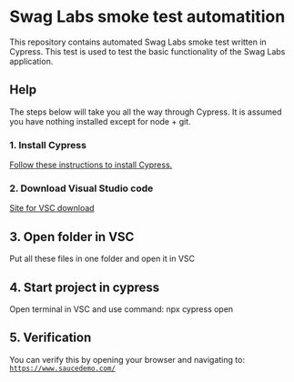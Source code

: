 # Swag Labs smoke test automatition

This repository contains automated Swag Labs smoke test written in Cypress. This test is used to test the basic functionality of the Swag Labs application.


## Help

The steps below will take you all the way through Cypress. It is assumed you have nothing installed except for node + git.

### 1. Install Cypress

[Follow these instructions to install Cypress.](https://docs.cypress.io/guides/getting-started/installing-cypress)

### 2. Download Visual Studio code

[Site for VSC download](https://code.visualstudio.com/download)

## 3. Open folder in VSC
Put all these files in one folder and open it in VSC
## 4. Start project in cypress

Open terminal in VSC and use command: npx cypress open

## 5. Verification
You can verify this by opening your browser and navigating to: [`https://www.saucedemo.com/`](https://www.saucedemo.com/)


